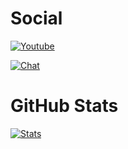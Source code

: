 # Social
[![Youtube](https://img.shields.io/badge/%20YouTube-1567da.svg)]([https://www.youtube.com/channel/UCkIaXJkuRGKSEYnlEvxKMiw](https://www.youtube.com/channel/UC3wKq0NLwP5XQGnQ7p5zgwQ))


[![Chat](https://img.shields.io/badge/Discord-6289da.svg)](https://discord.gg/Vemmf6GECg)

# GitHub Stats


[![Stats](https://github-readme-stats.vercel.app/api?username=YDC-Deadly&show_icons=true&hide_title=true)](https://github.com/YDC-Deadly)
<!--
**User00092/User00092** is a ✨ _special_ ✨ repository because its `README.md` (this file) appears on your GitHub profile.

Here are some ideas to get you started:

- 🔭 I’m currently working on ...
- 🌱 I’m currently learning ...
- 👯 I’m looking to collaborate on ...
- 🤔 I’m looking for help with ...
- 💬 Ask me about ...
- 📫 How to reach me: ...
- 😄 Pronouns: ...
- ⚡ Fun fact: ...
-->
